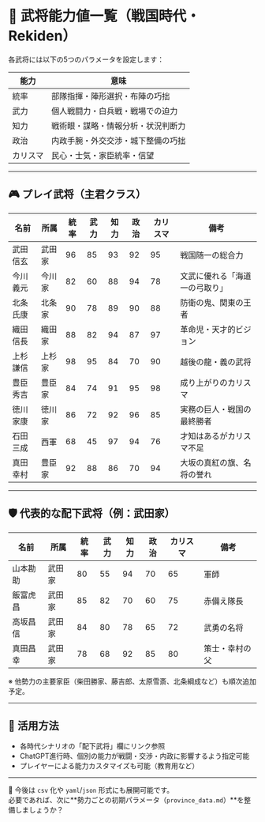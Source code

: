 # 🧠 武将能力値一覧（戦国時代・Rekiden）

各武将には以下の5つのパラメータを設定します：

| 能力     | 意味                                   |
|----------|----------------------------------------|
| 統率     | 部隊指揮・陣形選択・布陣の巧拙               |
| 武力     | 個人戦闘力・白兵戦・戦場での迫力             |
| 知力     | 戦術眼・謀略・情報分析・状況判断力           |
| 政治     | 内政手腕・外交交渉・城下整備の巧拙            |
| カリスマ | 民心・士気・家臣統率・信望                    |

---

## 🎮 プレイ武将（主君クラス）

| 名前       | 所属  | 統率 | 武力 | 知力 | 政治 | カリスマ | 備考                    |
|------------|-------|------|------|------|------|-----------|-------------------------|
| 武田信玄   | 武田家 | 96   | 85   | 93   | 92   | 95        | 戦国随一の総合力              |
| 今川義元   | 今川家 | 82   | 60   | 88   | 94   | 78        | 文武に優れる「海道一の弓取り」 |
| 北条氏康   | 北条家 | 90   | 78   | 89   | 90   | 88        | 防衛の鬼、関東の王者           |
| 織田信長   | 織田家 | 88   | 82   | 94   | 87   | 97        | 革命児・天才的ビジョン         |
| 上杉謙信   | 上杉家 | 98   | 95   | 84   | 70   | 90        | 越後の龍・義の武将             |
| 豊臣秀吉   | 豊臣家 | 84   | 74   | 91   | 95   | 98        | 成り上がりのカリスマ            |
| 徳川家康   | 徳川家 | 86   | 72   | 92   | 96   | 85        | 実務の巨人・戦国の最終勝者      |
| 石田三成   | 西軍   | 68   | 45   | 97   | 94   | 76        | 才知はあるがカリスマ不足         |
| 真田幸村   | 豊臣家 | 92   | 88   | 86   | 70   | 94        | 大坂の真紅の旗、名将の誉れ       |

---

## 🛡 代表的な配下武将（例：武田家）

| 名前       | 所属  | 統率 | 武力 | 知力 | 政治 | カリスマ | 備考         |
|------------|-------|------|------|------|------|-----------|--------------|
| 山本勘助   | 武田家 | 80   | 55   | 94   | 70   | 65        | 軍師           |
| 飯富虎昌   | 武田家 | 85   | 82   | 70   | 60   | 75        | 赤備え隊長     |
| 高坂昌信   | 武田家 | 84   | 80   | 78   | 65   | 72        | 武勇の名将     |
| 真田昌幸   | 武田家 | 78   | 68   | 92   | 85   | 80        | 策士・幸村の父 |

※ 他勢力の主要家臣（柴田勝家、藤吉郎、太原雪斎、北条綱成など）も順次追加予定。

---

## 🔁 活用方法

- 各時代シナリオの「配下武将」欄にリンク参照
- ChatGPT進行時、個別の能力が戦闘・交渉・内政に影響するよう指定可能
- プレイヤーによる能力カスタマイズも可能（教育用など）

---

📁 今後は `csv` 化や `yaml`/`json` 形式にも展開可能です。  
必要であれば、次に**勢力ごとの初期パラメータ（`province_data.md`）**を整備しましょうか？
